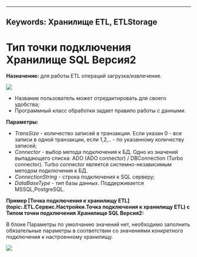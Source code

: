 ﻿

 ---
Keywords: Хранилище ETL, ETLStorage
---




# Тип точки подключения Хранилище SQL  Версия2

**Назначение:** для работы  ETL операций  загрузка/извлечение.

![](topic:.AddFiles.Screenshot_12148.jpg)

* Название пользователь может отредактировать для своего удобства;
* Программный класс обработки задает правило работы с данными.


**Параметры:**

* *TransSize* - количество записей в транзакции. Если указан 0 - все записи в одной транзакции, если 1,2,.. - по указанному количеству записей;
* *Connector* - выбор метода подключения к БД. Одно из значений выпадающего списка: ADO (ADO connector) / DBConnection (Turbo connector). Turbo connector является системно-независимым методом подключения к БД.
* *ConnectionString* - строка подключения к SQL серверу;
* *DataBaseType* - тип базы данных. Поддерживается MSSQL,PostgreSQL.

**Пример [Точка подключения к хранилищу ETL](topic:.ETL.Сервис.Настройки.Точка подключения к хранилищу ETL) с Типом точки подключения  Хранилище SQL Версия2:**

В блоке Параметры  по умолчанию значений нет, необходимо заполнить обязательные параметры в соответствии со значениями конкретного подключения к настроенному хранилищу.

![](topic:.AddFiles.Screenshot_12149.jpg)